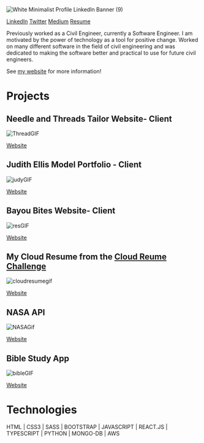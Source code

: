 ![White Minimalist Profile LinkedIn Banner (9)](https://github.com/BrittanyTAMU/BrittanyTAMU/assets/150837663/26b7911c-5b02-417c-9d25-b6a2687d5ce4)


[LinkedIn](https://linkedin.com/in/brittanywashington24)
[Twitter](https://twitter.com/BRITTANYWA30570)
[Medium](https://medium.com/@bgw26)
[Resume](https://brittanyw.netlify.app/)

Previously worked as a Civil Engineer, currently a Software Engineer. I am motivated by the power of technology as a tool for positive change. Worked on many different software in the field of civil engineering and was dedicated to making the software better and practical to use for future civil engineers.

See [my website](brittanyw.netlify.app/) for more information!


# Projects
## Needle and Threads Tailor Website- Client
![ThreadGIF](https://github.com/BrittanyTAMU/BrittanyTAMU/assets/150837663/aebfca46-eddb-49b7-9bfb-f63237ec3882)


[Website](https://needleandthread.netlify.app)


## Judith Ellis Model Portfolio - Client
![judyGIF](https://github.com/BrittanyTAMU/BrittanyTAMU/assets/150837663/73aee58d-32ba-44dd-9eec-9a9e2b2414a0)


[Website](https://judithellis17.wixsite.com/2024)


## Bayou Bites Website- Client
![resGIF](https://github.com/BrittanyTAMU/BrittanyTAMU/assets/150837663/a371d77d-9f52-49b5-8947-1be52d8e2d4e)


[Website](https://bayoubites.netlify.app/)


## My Cloud Resume from the [Cloud Reume Challenge](https://cloudresumechallenge.dev/)
![cloudresumegif](https://github.com/BrittanyTAMU/BrittanyTAMU/assets/150837663/45abb31d-6777-4d7b-b6fd-56ad6c2d2d67)


[Website](brittanyw.netlify.app/)


## NASA API
![NASAGif](https://github.com/BrittanyTAMU/BrittanyTAMU/assets/150837663/75ebef30-4231-440c-a256-4dd434d1c88d)


[Website](https://nasa-search-api.netlify.app/)


## Bible Study App
![bibleGIF](https://github.com/BrittanyTAMU/BrittanyTAMU/assets/150837663/a9c8c2fc-6578-4917-895c-e0b1eeaa00e5)


[Website](https://bible-api-bgw.netlify.app/)




# Technologies
HTML | CSS3 | SASS | BOOTSTRAP | JAVASCRIPT | REACT.JS | TYPESCRIPT | PYTHON | MONGO-DB | AWS
